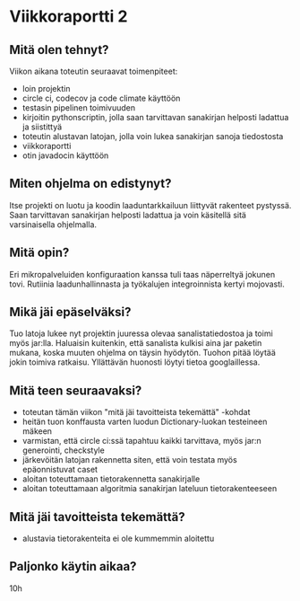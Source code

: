 # Viikkoraportti 2

## Mitä olen tehnyt?

Viikon aikana toteutin seuraavat toimenpiteet:
- loin projektin
- circle ci, codecov ja code climate käyttöön
- testasin pipelinen toimivuuden
- kirjoitin pythonscriptin, jolla saan tarvittavan sanakirjan helposti ladattua ja siistittyä
- toteutin alustavan latojan, jolla voin lukea sanakirjan sanoja tiedostosta
- viikkoraportti
- otin javadocin käyttöön

## Miten ohjelma on edistynyt?

Itse projekti on luotu ja koodin laaduntarkkailuun liittyvät rakenteet pystyssä. Saan tarvittavan sanakirjan helposti ladattua ja voin käsitellä sitä varsinaisella ohjelmalla.

## Mitä opin?

Eri mikropalveluiden konfiguraation kanssa tuli taas näperreltyä jokunen tovi. Rutiinia laadunhallinnasta ja työkalujen integroinnista kertyi mojovasti.

## Mikä jäi epäselväksi?

Tuo latoja lukee nyt projektin juuressa olevaa sanalistatiedostoa ja toimi myös jar:lla. Haluaisin kuitenkin, että sanalista kulkisi aina jar paketin mukana, koska muuten ohjelma on täysin hyödytön. Tuohon pitää löytää jokin toimiva ratkaisu. Yllättävän huonosti löytyi tietoa googlaillessa.

## Mitä teen seuraavaksi?

- toteutan tämän viikon "mitä jäi tavoitteista tekemättä" -kohdat
- heitän tuon konffausta varten luodun Dictionary-luokan testeineen mäkeen
- varmistan, että circle ci:ssä tapahtuu kaikki tarvittava, myös jar:n generointi, checkstyle
- järkevöitän latojan rakennetta siten, että voin testata myös epäonnistuvat caset
- aloitan toteuttamaan tietorakennetta sanakirjalle
- aloitan toteuttamaan algoritmia sanakirjan lateluun tietorakenteeseen

## Mitä jäi tavoitteista tekemättä?
- alustavia tietorakenteita ei ole kummemmin aloitettu

## Paljonko käytin aikaa?

10h
